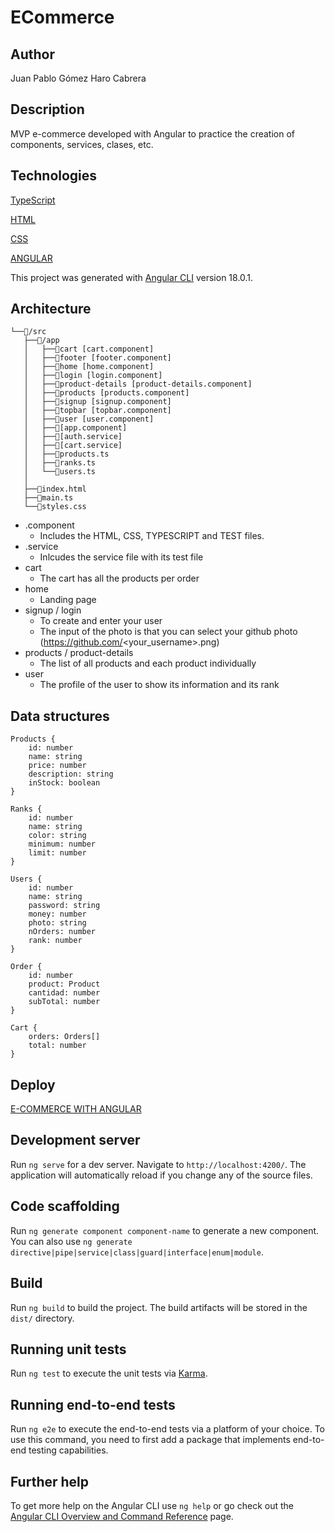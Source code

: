 # ECommerce

## Author
Juan Pablo Gómez Haro Cabrera

## Description
MVP e-commerce developed with Angular to practice the creation of components, services, clases, etc.

## Technologies

[TypeScript](https://www.typescriptlang.org/)

[HTML](https://developer.mozilla.org/es/docs/Web/HTML)

[CSS](https://developer.mozilla.org/es/docs/Learn/Getting_started_with_the_web/CSS_basics)

[ANGULAR](https://angular.dev/)

This project was generated with [Angular CLI](https://github.com/angular/angular-cli) version 18.0.1.

## Architecture

```plain
└──📁/src
   ├──📁/app
   │   ├──📁cart [cart.component]
   │   ├──📁footer [footer.component]
   │   ├──📁home [home.component]
   │   ├──📁login [login.component]
   │   ├──📁product-details [product-details.component]
   │   ├──📁products [products.component]
   │   ├──📁signup [signup.component]
   │   ├──📁topbar [topbar.component]
   │   ├──📁user [user.component]
   │   ├──📄[app.component]
   │   ├──📄[auth.service]
   │   ├──📄[cart.service]
   │   ├──📄products.ts
   │   ├──📄ranks.ts
   │   └──📄users.ts
   │
   ├──📄index.html
   ├──📄main.ts
   └──📄styles.css
```

* .component
    * Includes the HTML, CSS, TYPESCRIPT and TEST files.
* .service
    * Inlcudes the service file with its test file
* cart
    * The cart has all the products per order
* home
    * Landing page
* signup / login
    * To create and enter your user
    * The input of the photo is that you can select your github photo (https://github.com/<your_username>.png)
* products / product-details
    * The list of all products and each product individually
* user
    * The profile of the user to show its information and its rank

## Data structures

```typescritp
Products {
    id: number
    name: string
    price: number
    description: string
    inStock: boolean
}

Ranks {
    id: number
    name: string
    color: string
    minimum: number
    limit: number
}

Users {
    id: number
    name: string
    password: string
    money: number
    photo: string
    nOrders: number
    rank: number
}

Order {
    id: number
    product: Product
    cantidad: number
    subTotal: number
}

Cart {
    orders: Orders[]
    total: number
}
```

## Deploy

[E-COMMERCE WITH ANGULAR](https://e-commerce-xtva.onrender.com)

## Development server

Run `ng serve` for a dev server. Navigate to `http://localhost:4200/`. The application will automatically reload if you change any of the source files.

## Code scaffolding

Run `ng generate component component-name` to generate a new component. You can also use `ng generate directive|pipe|service|class|guard|interface|enum|module`.

## Build

Run `ng build` to build the project. The build artifacts will be stored in the `dist/` directory.

## Running unit tests

Run `ng test` to execute the unit tests via [Karma](https://karma-runner.github.io).

## Running end-to-end tests

Run `ng e2e` to execute the end-to-end tests via a platform of your choice. To use this command, you need to first add a package that implements end-to-end testing capabilities.

## Further help

To get more help on the Angular CLI use `ng help` or go check out the [Angular CLI Overview and Command Reference](https://angular.dev/tools/cli) page.
